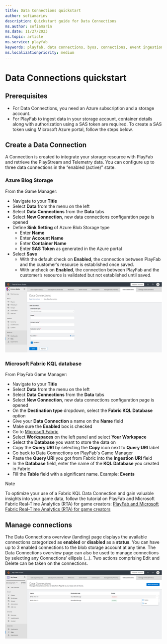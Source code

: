 ```yaml
---
title: Data Connections quickstart 
author: sofiamarinv
description: Quickstart guide for Data Connections
ms.author: sofiamarin
ms.date: 11/27/2023
ms.topic: article
ms.service: playfab
keywords: playfab, data connections, byos, connections, event ingestion, bring your own stoarge
ms.localizationpriority: medium
---
```


# Data Connections quickstart

## Prerequisites
- For Data Connections, you need an Azure subscription and a storage account. 
- For PlayFab to ingest data in your storage account, container details along with authorization using a SAS token are required. To create a SAS token using Microsoft Azure portal, follow the steps below.

## Create a Data Connection

A Connection is created to integrate your storage resource with PlayFab and retrieve the PlayStream and Telemetry data. You can configure up to three data connections in the “enabled (active)” state. 

### Azure Blog Storage

From the Game Manager:
- Navigate to your **Title**
- Select **Data** from the menu on the left
- Select **Data Connections** from the **Data** tabs
- Select **New Connection**, new data connections configuration page is opened
- Define **Sink Setting** of Azure Blob Storage type
    *	Enter **Name**
    *	Enter **Account Name**
    *	Enter **Container Name**
    *	Enter **SAS Token** as generated in the Azure portal
- Select **Save**
    *	With the default check on **Enabled**, the connection between PlayFab and the customer’s resource is established once saved.
    *	With uncheck on **Enabled**, the connection between PlayFab and the customer’s resource is validated but not established until saved.

![Screenshot of Create Data Connection](media/create-data-connection.png "Create Data Connection")

### Microsoft Fabric KQL database

From PlayFab Game Manager:
- Navigate to your **Title**
- Select **Data** from the menu on the left
- Select **Data Connections** from the **Data** tabs
- Select **New Connection**, new data connections configuration page is opened
- On the **Destination type** dropdown, select the **Fabric KQL Database** option 
- Give your **Data Connection** a name on the **Name** field 
- Make sure the **Enabled** box is checked 
- Go to [Microsoft Fabric](https://msit.powerbi.com/home)
- Select **Workspaces** on the left panel and select **Your Workspace** 
- Select the **Database** you want to store the data on 
- Copy the **Query URI** by selecting the **Copy** icon next to **Query URI** label 
- Go back to Data Connections on PlayFab's Game Manager
- Paste the **Query URI** you got from Fabric into the **Ingestion URI** field
- In the **Database** field, enter the name of the **KQL Database** you created in Fabric
- Fill the **Table** field with a significant name. Example: **Events** 

> [!Note]
> To optimize your use of a Fabric KQL Data Connection and gain valuable insights into your game data, follow the tutorial on PlayFab and Microsoft Fabric Real-Time Analytics (RTA) for game creators: [PlayFab and Microsoft Fabric Real-Time Analytics (RTA) for game creators](../learn-data/reports/real-time-analytics-tutorial.md)

## Manage connections

The Data Connections overview (landing) page displays the available connections categorized as **enabled** or **disabled** as a **status**. You can have up to 3 enabled connections to the blob storage account at any time. 
The Data Connections overview page can also be used to manage connections by selecting any Connections’ ellipsis (…). Two actions comprising Edit and Delete can be taken on the connections. 

![Screenshot of Modify Data Connections](media/modify-data-connections.png "Modify Data Connections")
